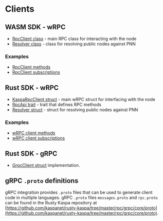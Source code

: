 # Clients

## WASM SDK - wRPC

- [RpcClient class](https://aspectron.com/docs/kaspa-wasm/RpcClient.html) - main RPC class for interacting with the node
- [Resolver class](https://kaspa.aspectron.org/docs/classes/Resolver.html) - class for resolving public nodes against PNN

### Examples

- [RpcClient methods](https://github.com/kaspanet/rusty-kaspa/blob/master/wasm/examples/nodejs/javascript/general/rpc.js)
- [RpcClient subscriptions](https://github.com/kaspanet/rusty-kaspa/blob/master/wasm/examples/nodejs/javascript/general/subscribe-daa-score.js)


## Rust SDK - wRPC

- [KaspaRpcClient struct](https://docs.rs/kaspa-wrpc-client/latest/kaspa_wrpc_client/client/struct.KaspaRpcClient.html) - main wRPC struct for interfacing with the node
- [RpcApi trait](https://docs.rs/kaspa-wrpc-client/latest/kaspa_wrpc_client/prelude/api/rpc/trait.RpcApi.html) - trait that defines RPC methods
- [Resolver struct](https://docs.rs/kaspa-wrpc-client/latest/kaspa_wrpc_client/resolver/struct.Resolver.html) - struct for resolving public nodes against PNN

### Examples

- [wRPC client methods](https://github.com/kaspanet/rusty-kaspa/blob/master/rpc/wrpc/examples/simple_client/src/main.rs)
- [wRPC client subscriptions](https://github.com/kaspanet/rusty-kaspa/blob/master/rpc/wrpc/examples/subscriber/src/main.rs)

## Rust SDK - gRPC

- [GrpcClient struct](https://github.com/kaspanet/rusty-kaspa/blob/master/rpc/grpc/client/src/lib.rs) implementation.

## gRPC `.proto` definitions

gRPC integration provides `.proto` files that can be used to generate client code in multiple languages. gRPC `.proto` files `messages.proto` and `rpc.proto` can be found in the Rusty Kaspa repository at [https://github.com/kaspanet/rusty-kaspa/tree/master/rpc/grpc/core/proto](https://github.com/kaspanet/rusty-kaspa/tree/master/rpc/grpc/core/proto).

